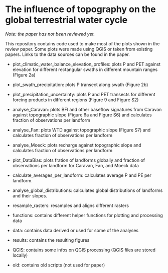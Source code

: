 # The influence of topography on the global terrestrial water cycle

*Note: the paper has not been reviewed yet.*

This repository contains code used to make most of the plots shown in the review paper. 
Some plots were made using QGIS or taken from existing papers. 
Links to the data sources can be found in the paper. 


- plot_climatic_water_balance_elevation_profiles: plots P and PET against elevation for different rectangular swaths in different mountain ranges (Figure 2a)

- plot_swath_precipitation: plots P transect along swath (Figure 2b)

- plot_precipitation_uncertainty: plots P and PET transects for different forcing products in different regions (Figure 9 and Figure S2)

- analyse_Caravan: plots BFI and other baseflow signatures from Caravan against topographic slope (Figure 6a and Figure S6) and calculates fraction of observations per landform

- analyse_Fan: plots WTD against topographic slope (Figure S7) and calculates fraction of observations per landform

- analyse_Moeck: plots recharge against topographic slope and calculates fraction of observations per landform

- plot_DataBias: plots fration of landforms globally and fraction of observations per landform for Caravan, Fan, and Moeck data

- calculate_averages_per_landform: calculates average P and PE per landform.

- analyse_global_distributions: calculates global distributions of landforms and their slopes.

- resample_rasters: resamples and aligns different rasters

- functions: contains different helper functions for plotting and processing data

- data: contains data derived or used for some of the analyses

- results: contains the resulting figures

- QGIS: contains some infos on QGIS processing (QGIS files are stored locally)

- old: contains old scripts (not used for paper)